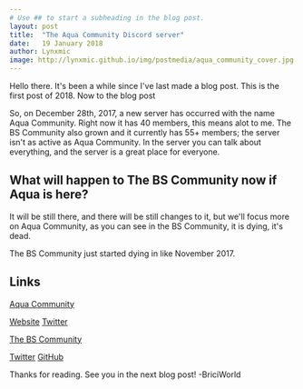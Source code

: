 ```yaml
---
# Use ## to start a subheading in the blog post.
layout: post
title:  "The Aqua Community Discord server"
date:   19 January 2018
author: Lynxmic
image: http://lynxmic.github.io/img/postmedia/aqua_community_cover.jpg # default: https://lynxmic.github.io/img/placeholder.png
---
```

Hello there. It's been a while since I've last made a blog post. This is the first post of 2018. Now to the blog post

So, on December 28th, 2017, a new server has occurred with the name Aqua Community. Right now it has 40 members, this means alot to me. The BS Community also grown and it currently has 55+ members; the server isn't as active as Aqua Community. In the server you can talk about everything, and the server is a great place for everyone.

## What will happen to The BS Community now if Aqua is here?
It will be still there, and there will be still changes to it, but we'll focus more on Aqua Community, as you can see in the BS Community, it is dying, it's dead.

The BS Community just started dying in like November 2017.

## Links
[Aqua Community][aqua]

[Website][Website]
[Twitter][Twitter-aqua]

[The BS Community][bs]

[Twitter][Twitter-bs]
[GitHub][GitHub]

Thanks for reading. See you in the next blog post!
-BriciWorld

[aqua]: https://discord.gg/8NP6NNu
[Website]: http://aquacommunity.ml
[Twitter-aqua]: https://twitter.com/AquaDiscord
[bs]: https://discord.gg/y36uj4u
[Twitter-bs]: https://twitter.com/BSDiscord
[GitHub]: https://github.com/bw-lounge
